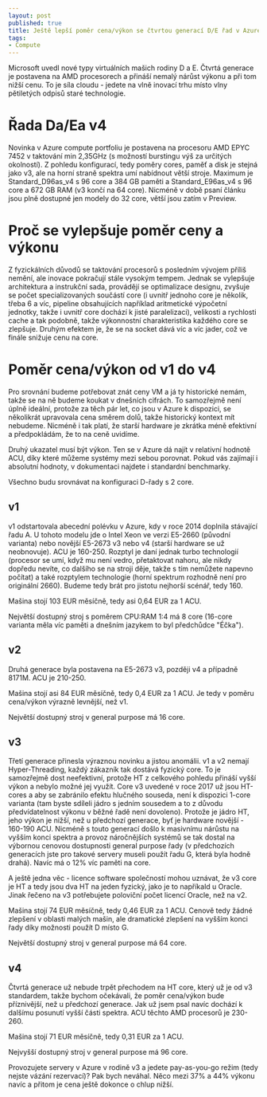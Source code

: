 ```yaml
---
layout: post
published: true
title: Ještě lepší poměr cena/výkon se čtvrtou generací D/E řad v Azure
tags:
- Compute
---
```

Microsoft uvedl nové typy virtuálních mašich rodiny D a E. Čtvrtá generace je postavena na AMD procesorech a přináší nemalý nárůst výkonu a při tom nižší cenu. To je síla cloudu - jedete na vlně inovací trhu místo vlny pětiletých odpisů staré technologie.

# Řada Da/Ea v4
Novinka v Azure compute portfoliu je postavena na procesoru AMD EPYC 7452 v taktování min 2,35GHz (s možností burstingu výš za určitých okolností). Z pohledu konfigurací, tedy poměry cores, paměť a disk je stejná jako v3, ale na horní straně spektra umí nabídnout větší stroje. Maximum je Standard_D96as_v4 s 96 core a 384 GB paměti a Standard_E96as_v4 s 96 core a 672 GB RAM (v3 končí na 64 core). Nicméně v době psaní článku jsou plně dostupné jen modely do 32 core, větší jsou zatím v Preview.

# Proč se vylepšuje poměr ceny a výkonu
Z fyzickálních důvodů se taktování procesorů s posledním vývojem příliš nemění, ale inovace pokračují stále vysokým tempem. Jednak se vylepšuje architektura a instrukční sada, provádějí se optimalizace designu, zvyšuje se počet specializovaných součástí core (i uvnitř jednoho core je několik, třeba 6 a víc, pipeline obsahujících například aritmetické výpočetní jednotky, takže i uvnitř core dochází k jisté paralelizaci), velikosti a rychlosti cache a tak podobně, takže výkonnostní charakteristika každého core se zlepšuje. Druhým efektem je, že se na socket dává víc a víc jader, což ve finále snižuje cenu na core.

# Poměr cena/výkon od v1 do v4
Pro srovnání budeme potřebovat znát ceny VM a já ty historické nemám, takže se na ně budeme koukat v dnešních cifrách. To samozřejmě není úplně ideální, protože za těch pár let, co jsou v Azure k dispozici, se několikrát upravovala cena směrem dolů, takže historický kontext mít nebudeme. Nicméně i tak platí, že starší hardware je zkrátka méně efektivní a předpokládám, že to na ceně uvidíme.

Druhý ukazatel musí být výkon. Ten se v Azure dá najít v relativní hodnotě ACU, díky které můžeme systémy mezi sebou porovnat. Pokud vás zajímají i absolutní hodnoty, v dokumentaci najdete i standardní benchmarky.

Všechno budu srovnávat na konfiguraci D-řady s 2 core.

## v1
v1 odstartovala abecední polévku v Azure, kdy v roce 2014 doplnila stávající řadu A. U tohoto modelu jde o Intel Xeon ve verzi E5-2660 (původní varianta) nebo novější E5-2673 v3 nebo v4 (starší hardware se už neobnovuje). ACU je 160-250. Rozptyl je daní jednak turbo technologií (procesor se umí, když mu není vedro, přetaktovat nahoru, ale nikdy dopředu nevíte, co dalšího se na stroji děje, takže s tím nemůžete napevno počítat) a také rozptylem technologie (horní spektrum rozhodně není pro originální 2660). Budeme tedy brát pro jistotu nejhorší scénář, tedy 160.

Mašina stojí 103 EUR měsíčně, tedy asi 0,64 EUR za 1 ACU.

Největší dostupný stroj s poměrem CPU:RAM 1:4 má 8 core (16-core varianta měla víc paměti a dnešním jazykem to byl předchůdce "Éčka").

## v2
Druhá generace byla postavena na E5-2673 v3, později v4 a případně 8171M. ACU je 210-250.

Mašina stojí asi 84 EUR měsíčně, tedy 0,4 EUR za 1 ACU. Je tedy v poměru cena/výkon výrazně levnější, než v1.

Největší dostupný stroj v general purpose má 16 core.

## v3
Třetí generace přinesla výraznou novinku a jistou anomálii. v1 a v2 nemají Hyper-Threading, každý zákazník tak dostává fyzický core. To je samozřejmě dost neefektivní, protože HT z celkového pohledu přináší vyšší výkon a nebylo možné jej využít. Core v3 uvedené v roce 2017 už jsou HT-cores a aby se zabránilo efektu hlučného souseda, není k dispozici 1-core varianta (tam byste sdíleli jádro s jedním sousedem a to z důvodu předvídatelnost výkonu v běžné řadě není dovoleno). Protože je jádro HT, jeho výkon je nižší, než u předchozí generace, byť je hardware novější - 160-190 ACU. Nicméně s touto generací došlo k masivnímu nárůstu na vyšším konci spektra a provoz náročnějších systémů se tak dostal na výbornou cenovou dostupnosti general purpose řady (v předchozích generacích jste pro takové servery museli použít řadu G, která byla hodně drahá). Navíc má o 12% víc paměti na core.

A ještě jedna věc - licence software společností mohou uznávat, že v3 core je HT a tedy jsou dva HT na jeden fyzický, jako je to napříkald u Oracle. Jinak řečeno na v3 potřebujete poloviční počet licencí Oracle, než na v2.

Mašina stojí 74 EUR měsíčně, tedy 0,46 EUR za 1 ACU. Cenově tedy žádné zlepšení v oblasti malých mašin, ale dramatické zlepšení na vyšším konci řady díky možnosti použít D místo G.

Největší dostupný stroj v general purpose má 64 core.

## v4
Čtvrtá generace už nebude trpět přechodem na HT core, který už je od v3 standardem, takže bychom očekávali, že poměr cena/výkon bude příznivější, než u předchozí generace. Jak už jsem psal navíc dochází k dalšímu posunutí vyšší části spektra. ACU těchto AMD procesorů je 230-260.

Mašina stojí 71 EUR měsíčně, tedy 0,31 EUR za 1 ACU. 

Nejvyšší dostupný stroj v general purpose má 96 core.


Provozujete servery v Azure v rodině v3 a jedete pay-as-you-go režim (tedy nejste vázání rezervací)? Pak bych neváhal. Něco mezi 37% a 44% výkonu navíc a přitom je cena ještě dokonce o chlup nižší.